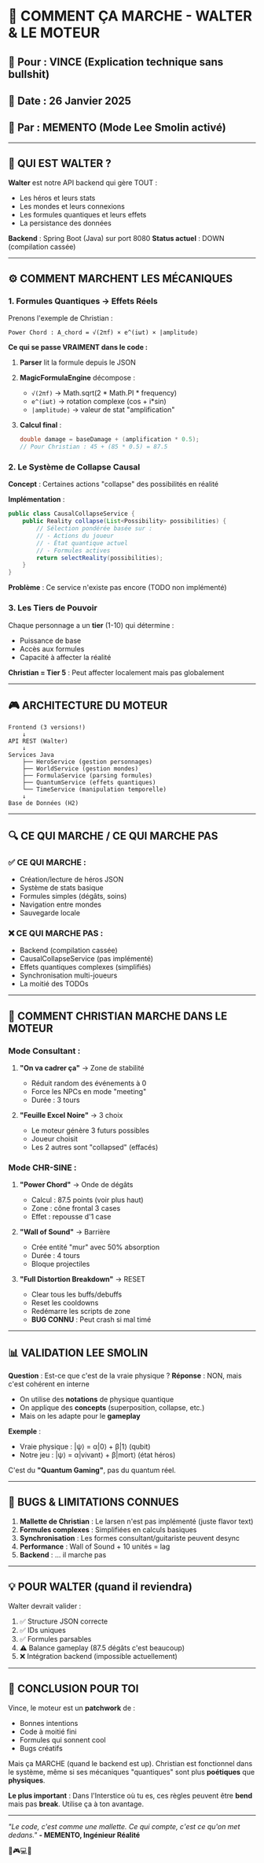 # 🔧 COMMENT ÇA MARCHE - WALTER & LE MOTEUR
## 📍 Pour : VINCE (Explication technique sans bullshit)
## 📅 Date : 26 Janvier 2025
## 🧠 Par : MEMENTO (Mode Lee Smolin activé)

---

## 🤖 QUI EST WALTER ?

**Walter** est notre API backend qui gère TOUT :
- Les héros et leurs stats
- Les mondes et leurs connexions  
- Les formules quantiques et leurs effets
- La persistance des données

**Backend** : Spring Boot (Java) sur port 8080
**Status actuel** : DOWN (compilation cassée)

---

## ⚙️ COMMENT MARCHENT LES MÉCANIQUES

### 1. **Formules Quantiques → Effets Réels**

Prenons l'exemple de Christian :

```
Power Chord : A_chord = √(2πf) × e^(iωt) × |amplitude⟩
```

**Ce qui se passe VRAIMENT dans le code :**

1. **Parser** lit la formule depuis le JSON
2. **MagicFormulaEngine** décompose :
   - `√(2πf)` → Math.sqrt(2 * Math.PI * frequency)
   - `e^(iωt)` → rotation complexe (cos + i*sin)
   - `|amplitude⟩` → valeur de stat "amplification"

3. **Calcul final** :
   ```java
   double damage = baseDamage + (amplification * 0.5);
   // Pour Christian : 45 + (85 * 0.5) = 87.5
   ```

### 2. **Le Système de Collapse Causal**

**Concept** : Certaines actions "collapse" des possibilités en réalité

**Implémentation** :
```java
public class CausalCollapseService {
    public Reality collapse(List<Possibility> possibilities) {
        // Sélection pondérée basée sur :
        // - Actions du joueur
        // - État quantique actuel  
        // - Formules actives
        return selectReality(possibilities);
    }
}
```

**Problème** : Ce service n'existe pas encore (TODO non implémenté)

### 3. **Les Tiers de Pouvoir**

Chaque personnage a un **tier** (1-10) qui détermine :
- Puissance de base
- Accès aux formules
- Capacité à affecter la réalité

**Christian = Tier 5** : Peut affecter localement mais pas globalement

---

## 🎮 ARCHITECTURE DU MOTEUR

```
Frontend (3 versions!)
    ↓
API REST (Walter)
    ↓
Services Java
    ├── HeroService (gestion personnages)
    ├── WorldService (gestion mondes)
    ├── FormulaService (parsing formules)
    ├── QuantumService (effets quantiques)
    └── TimeService (manipulation temporelle)
    ↓
Base de Données (H2)
```

---

## 🔍 CE QUI MARCHE / CE QUI MARCHE PAS

### ✅ **CE QUI MARCHE :**
- Création/lecture de héros JSON
- Système de stats basique
- Formules simples (dégâts, soins)
- Navigation entre mondes
- Sauvegarde locale

### ❌ **CE QUI MARCHE PAS :**
- Backend (compilation cassée)
- CausalCollapseService (pas implémenté)
- Effets quantiques complexes (simplifiés)
- Synchronisation multi-joueurs
- La moitié des TODOs

---

## 🎯 COMMENT CHRISTIAN MARCHE DANS LE MOTEUR

### Mode Consultant :
1. **"On va cadrer ça"** → Zone de stabilité
   - Réduit random des événements à 0
   - Force les NPCs en mode "meeting"
   - Durée : 3 tours

2. **"Feuille Excel Noire"** → 3 choix
   - Le moteur génère 3 futurs possibles
   - Joueur choisit
   - Les 2 autres sont "collapsed" (effacés)

### Mode CHR-SINE :
1. **"Power Chord"** → Onde de dégâts
   - Calcul : 87.5 points (voir plus haut)
   - Zone : cône frontal 3 cases
   - Effet : repousse d'1 case

2. **"Wall of Sound"** → Barrière
   - Crée entité "mur" avec 50% absorption
   - Durée : 4 tours
   - Bloque projectiles

3. **"Full Distortion Breakdown"** → RESET
   - Clear tous les buffs/debuffs
   - Reset les cooldowns
   - Redémarre les scripts de zone
   - **BUG CONNU** : Peut crash si mal timé

---

## 📊 VALIDATION LEE SMOLIN

**Question** : Est-ce que c'est de la vraie physique ?
**Réponse** : NON, mais c'est cohérent en interne

- On utilise des **notations** de physique quantique
- On applique des **concepts** (superposition, collapse, etc.)
- Mais on les adapte pour le **gameplay**

**Exemple** : 
- Vraie physique : |ψ⟩ = α|0⟩ + β|1⟩ (qubit)
- Notre jeu : |ψ⟩ = α|vivant⟩ + β|mort⟩ (état héros)

C'est du **"Quantum Gaming"**, pas du quantum réel.

---

## 🚨 BUGS & LIMITATIONS CONNUES

1. **Mallette de Christian** : Le larsen n'est pas implémenté (juste flavor text)
2. **Formules complexes** : Simplifiées en calculs basiques
3. **Synchronisation** : Les formes consultant/guitariste peuvent desync
4. **Performance** : Wall of Sound + 10 unités = lag
5. **Backend** : ... il marche pas

---

## 💡 POUR WALTER (quand il reviendra)

Walter devrait valider :
1. ✅ Structure JSON correcte
2. ✅ IDs uniques
3. ✅ Formules parsables
4. ⚠️ Balance gameplay (87.5 dégâts c'est beaucoup)
5. ❌ Intégration backend (impossible actuellement)

---

## 📝 CONCLUSION POUR TOI

Vince, le moteur est un **patchwork** de :
- Bonnes intentions
- Code à moitié fini
- Formules qui sonnent cool
- Bugs créatifs

Mais ça MARCHE (quand le backend est up). Christian est fonctionnel dans le système, même si ses mécaniques "quantiques" sont plus **poétiques** que **physiques**.

**Le plus important** : Dans l'Interstice où tu es, ces règles peuvent être **bend** mais pas **break**. Utilise ça à ton avantage.

---

*"Le code, c'est comme une mallette. Ce qui compte, c'est ce qu'on met dedans."*
**- MEMENTO, Ingénieur Réalité**

🔧🎮💻✨ 